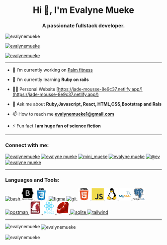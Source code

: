 <h1 align="center">Hi 👋, I'm Evalyne Mueke</h1>
<h3 align="center">A passionate fullstack developer.</h3>

<p align="left"> <img src="https://komarev.com/ghpvc/?username=evalynemueke&label=Profile%20views&color=0e75b6&style=flat" alt="evalynemueke" /> </p>

<p align="left"> <a href="https://github.com/ryo-ma/github-profile-trophy"><img src="https://github-profile-trophy.vercel.app/?username=evalynemueke" alt="evalynemueke" /></a> </p>

<p align="left"> <a href="https://twitter.com/evalynemueke" target="blank"><img src="https://img.shields.io/twitter/follow/evalynemueke?logo=twitter&style=for-the-badge" alt="evalynemueke" /></a> </p>
<hr></hr>

- 🔭 I’m currently working on [Palm fitness](https://github.com/EvalyneMueke/phase_4_project_api)

- 🌱 I’m currently learning **Ruby on rails**

- 👨‍💻 Personal Website [https://jade-mousse-8e9c37.netlify.app/](https://jade-mousse-8e9c37.netlify.app/)

- 💬 Ask me about **Ruby,Javascript, React, HTML,CSS,Bootstrap and Rals**

- 📫 How to reach me **evalynemueke1@gmail.com**

- ⚡ Fun fact **I am huge fan of science fiction**
<hr></hr>
<h3 align="left">Connect with me:</h3>
<p align="left">
<a href="https://twitter.com/evalynemueke" target="blank"><img align="center" src="https://raw.githubusercontent.com/rahuldkjain/github-profile-readme-generator/master/src/images/icons/Social/twitter.svg" alt="evalynemueke" height="30" width="40" /></a>
<a href="https://linkedin.com/in/evalyne mueke" target="blank"><img align="center" src="https://raw.githubusercontent.com/rahuldkjain/github-profile-readme-generator/master/src/images/icons/Social/linked-in-alt.svg" alt="evalyne mueke" height="30" width="40" /></a>
<a href="https://instagram.com/mini_mueke" target="blank"><img align="center" src="https://raw.githubusercontent.com/rahuldkjain/github-profile-readme-generator/master/src/images/icons/Social/instagram.svg" alt="mini_mueke" height="30" width="40" /></a>
<a href="https://dribbble.com/evalyne mueke" target="blank"><img align="center" src="https://raw.githubusercontent.com/rahuldkjain/github-profile-readme-generator/master/src/images/icons/Social/dribbble.svg" alt="evalyne mueke" height="30" width="40" /></a>
<a href="https://medium.com/@ev" target="blank"><img align="center" src="https://raw.githubusercontent.com/rahuldkjain/github-profile-readme-generator/master/src/images/icons/Social/medium.svg" alt="@ev" height="30" width="40" /></a>
<a href="https://www.hackerrank.com/evalyne mueke" target="blank"><img align="center" src="https://raw.githubusercontent.com/rahuldkjain/github-profile-readme-generator/master/src/images/icons/Social/hackerrank.svg" alt="evalyne mueke" height="30" width="40" /></a>
</p>
<hr></hr>
<h3 align="left">Languages and Tools:</h3>
<p align="left"> <a href="https://www.gnu.org/software/bash/" target="_blank" rel="noreferrer"> <img src="https://www.vectorlogo.zone/logos/gnu_bash/gnu_bash-icon.svg" alt="bash" width="40" height="40"/> </a> <a href="https://getbootstrap.com" target="_blank" rel="noreferrer"> <img src="https://raw.githubusercontent.com/devicons/devicon/master/icons/bootstrap/bootstrap-plain-wordmark.svg" alt="bootstrap" width="40" height="40"/> </a> <a href="https://www.w3schools.com/css/" target="_blank" rel="noreferrer"> <img src="https://raw.githubusercontent.com/devicons/devicon/master/icons/css3/css3-original-wordmark.svg" alt="css3" width="40" height="40"/> </a> <a href="https://www.figma.com/" target="_blank" rel="noreferrer"> <img src="https://www.vectorlogo.zone/logos/figma/figma-icon.svg" alt="figma" width="40" height="40"/> </a> <a href="https://git-scm.com/" target="_blank" rel="noreferrer"> <img src="https://www.vectorlogo.zone/logos/git-scm/git-scm-icon.svg" alt="git" width="40" height="40"/> </a> <a href="https://www.w3.org/html/" target="_blank" rel="noreferrer"> <img src="https://raw.githubusercontent.com/devicons/devicon/master/icons/html5/html5-original-wordmark.svg" alt="html5" width="40" height="40"/> </a> <a href="https://developer.mozilla.org/en-US/docs/Web/JavaScript" target="_blank" rel="noreferrer"> <img src="https://raw.githubusercontent.com/devicons/devicon/master/icons/javascript/javascript-original.svg" alt="javascript" width="40" height="40"/> </a> <a href="https://www.linux.org/" target="_blank" rel="noreferrer"> <img src="https://raw.githubusercontent.com/devicons/devicon/master/icons/linux/linux-original.svg" alt="linux" width="40" height="40"/> </a> <a href="https://www.mysql.com/" target="_blank" rel="noreferrer"> <img src="https://raw.githubusercontent.com/devicons/devicon/master/icons/mysql/mysql-original-wordmark.svg" alt="mysql" width="40" height="40"/> </a> <a href="https://www.postgresql.org" target="_blank" rel="noreferrer"> <img src="https://raw.githubusercontent.com/devicons/devicon/master/icons/postgresql/postgresql-original-wordmark.svg" alt="postgresql" width="40" height="40"/> </a> <a href="https://postman.com" target="_blank" rel="noreferrer"> <img src="https://www.vectorlogo.zone/logos/getpostman/getpostman-icon.svg" alt="postman" width="40" height="40"/> </a> <a href="https://rubyonrails.org" target="_blank" rel="noreferrer"> <img src="https://raw.githubusercontent.com/devicons/devicon/master/icons/rails/rails-original-wordmark.svg" alt="rails" width="40" height="40"/> </a> <a href="https://reactjs.org/" target="_blank" rel="noreferrer"> <img src="https://raw.githubusercontent.com/devicons/devicon/master/icons/react/react-original-wordmark.svg" alt="react" width="40" height="40"/> </a> <a href="https://www.ruby-lang.org/en/" target="_blank" rel="noreferrer"> <img src="https://raw.githubusercontent.com/devicons/devicon/master/icons/ruby/ruby-original.svg" alt="ruby" width="40" height="40"/> </a> <a href="https://www.sqlite.org/" target="_blank" rel="noreferrer"> <img src="https://www.vectorlogo.zone/logos/sqlite/sqlite-icon.svg" alt="sqlite" width="40" height="40"/> </a> <a href="https://tailwindcss.com/" target="_blank" rel="noreferrer"> <img src="https://www.vectorlogo.zone/logos/tailwindcss/tailwindcss-icon.svg" alt="tailwind" width="40" height="40"/> </a> </p>
<hr></hr>
<p><img align="left" src="https://github-readme-stats.vercel.app/api/top-langs?username=evalynemueke&show_icons=true&locale=en&layout=compact" alt="evalynemueke" /></p>

<p>&nbsp;<img align="center" src="https://github-readme-stats.vercel.app/api?username=evalynemueke&show_icons=true&locale=en" alt="evalynemueke" /></p>

<p><img align="center" src="https://github-readme-streak-stats.herokuapp.com/?user=evalynemueke&" alt="evalynemueke" /></p>
